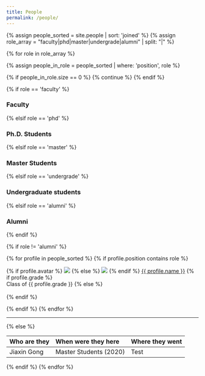 ```yaml
---
title: People
permalink: /people/
---
```


{% assign people_sorted = site.people | sort: 'joined' %}
{% assign role_array = "faculty|phd|master|undergrade|alumni" | split: "|" %}

{% for role in role_array %}

{% assign people_in_role = people_sorted | where: 'position', role %}

<!-- Skip section if there's nobody -->
{% if people_in_role.size == 0 %}
  {% continue %}
{% endif %}

<div class="pos_header">
{% if role == 'faculty' %}
<h3>Faculty</h3>
 {% elsif role == 'phd' %}
<h3>Ph.D. Students</h3>
 {% elsif role == 'master' %}
<h3>Master Students</h3>
 {% elsif role == 'undergrade' %}
<h3>Undergraduate students</h3>
 {% elsif role == 'alumni' %}
<h3>Alumni</h3>
{% endif %}
</div>

{% if role != 'alumni' %}
<div class="content list people">
  {% for profile in people_sorted %}
    {% if profile.position contains role %}
      <div class="list-item-people">
        <p class="list-post-title">
          {% if profile.avatar %}
            <a href="{{ site.baseurl }}{{ profile.url }}"><img class="profile-thumbnail" src="{{site.baseurl}}/images/people/{{profile.avatar}}"></a>
          {% else %}
            <a href="{{ site.baseurl }}{{ profile.url }}"><img class="profile-thumbnail" src="{{site.baseurl}}/images/people/default_avatar.png"></a>
          {% endif %}
          <a class="name" href="{{ site.baseurl }}{{ profile.url }}">{{ profile.name }}</a>
          {% if profile.grade %}
          <br><a class="grade">Class of {{ profile.grade }}</a>
          {% else %}
          <br><br>
          {% endif %}
        </p>
      </div>    
    {% endif %}
  {% endfor %}
</div>
<hr>

{% else %}
<br>

| Who are they | When were they here    | Where they went |
| :----------- | :--------------------- | :-------------- |
| Jiaxin Gong  | Master Students (2020) | Test            |

{% endif %}
{% endfor %}
